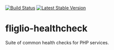 [![Build Status](https://travis-ci.org/fliglio/health.svg?branch=master)](https://travis-ci.org/fliglio/health)
[![Latest Stable Version](https://poser.pugx.org/fliglio/health/v/stable.svg)](https://packagist.org/packages/fliglio/health)


# fliglio-healthcheck
Suite of common health checks for PHP services.
